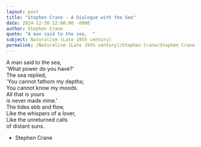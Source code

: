 ```yaml
---
layout: post
title: "Stephen Crane - A Dialogue with the Sea"
date: 2024-12-30 12:00:00 -0000
author: Stephen Crane
quote: "A man said to the sea,  "
subject: Naturalism (Late 19th century)
permalink: /Naturalism (Late 19th century)/Stephen Crane/Stephen Crane - A Dialogue with the Sea
---
```


A man said to the sea,  
'What power do you have?'  
The sea replied,  
'You cannot fathom my depths;  
You cannot know my moods.  
All that is yours  
is never made mine.'  
The tides ebb and flow,  
Like the whispers of a lover,  
Like the unreturned calls  
of distant suns.

- Stephen Crane
